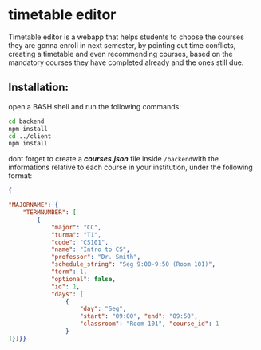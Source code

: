 # timetable editor
Timetable editor is a webapp that helps students to choose the courses they are gonna enroll in
next semester, by pointing out time conflicts, creating a timetable and even recommending courses, based
on the mandatory courses they have completed already and the ones still due.

## Installation:
open a BASH shell and run the following commands:
```bash
cd backend
npm install
cd ../client
npm install
```

dont forget to create a ***courses.json*** file inside ``/backend``with the informations relative to each course in your institution,
under the following format:
```json
{

"MAJORNAME": {
    "TERMNUMBER": [
        {
            "major": "CC",
            "turma": "T1",
            "code": "CS101",
            "name": "Intro to CS",
            "professor": "Dr. Smith",
            "schedule_string": "Seg 9:00-9:50 (Room 101)",
            "term": 1,
            "optional": false,
            "id": 1,
            "days": [
                {
                    "day": "Seg",
                    "start": "09:00", "end": "09:50",
                    "classroom": "Room 101", "course_id": 1
                }
]}]}}
```